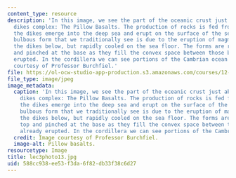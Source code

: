 ```yaml
---
content_type: resource
description: 'In this image, we see the part of the oceanic crust just above the sheet
  dikes complex: The Pillow Basalts. The production of rocks is fed from below by
  the dikes emerge into the deep sea and erupt on the surface of the seafloor. The
  bulbous form that we traditionally see is due to the eruption of magma fed from
  the dikes below, but rapidly cooled on the sea floor. The forms are rounded on top
  and pinched at the base as they fill the convex space between those basalts already
  erupted. In the cordillera we can see portions of the Cambrian ocean floor. Image
  courtesy of Professor Burchfiel.'
file: https://ol-ocw-studio-app-production.s3.amazonaws.com/courses/12-114-field-geology-i-fall-2005/588cc938ee53f3da6f82db33f38c6d27_lec3photo13.jpg
file_type: image/jpeg
image_metadata:
  caption: 'In this image, we see the part of the oceanic crust just above the sheet
    dikes complex: The Pillow Basalts. The production of rocks is fed from below by
    the dikes emerge into the deep sea and erupt on the surface of the seafloor. The
    bulbous form that we traditionally see is due to the eruption of magma fed from
    the dikes below, but rapidly cooled on the sea floor. The forms are rounded on
    top and pinched at the base as they fill the convex space between those basalts
    already erupted. In the cordillera we can see portions of the Cambrian ocean floor.'
  credit: Image courtesy of Professor Burchfiel.
  image-alt: Pillow basalts.
resourcetype: Image
title: lec3photo13.jpg
uid: 588cc938-ee53-f3da-6f82-db33f38c6d27
---
```

